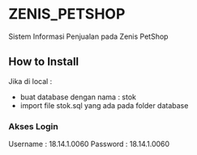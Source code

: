 # ZENIS_PETSHOP
Sistem Informasi Penjualan pada Zenis PetShop

## How to Install
Jika di local :
- buat database dengan nama : stok	
- import file stok.sql yang ada pada folder database

### Akses Login
Username : 18.14.1.0060
Password : 18.14.1.0060 <br>
